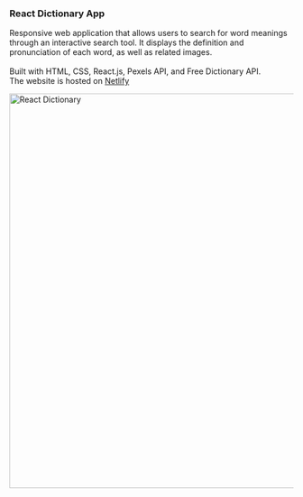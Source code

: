 ### React Dictionary App
<p>
  Responsive web application that allows users to search for word meanings through an interactive search tool. It displays the definition and pronunciation of each word, as well as related images. </br></br>
  Built with HTML, CSS, React.js, Pexels API, and Free Dictionary API. </br>
  The website is hosted on <a href="https://my-super-dictionary.netlify.app/">Netlify</a>
</p>

<img src="https://github.com/DulcePy/portfolio-dulce/blob/main/images/projects/react-dictionary.png" alt="React Dictionary" width="700">
